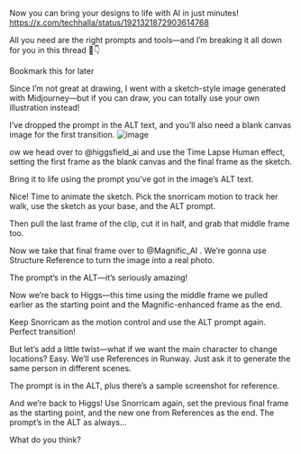 Now you can bring your designs to life with AI in just minutes! https://x.com/techhalla/status/1921321872903614768

All you need are the right prompts and tools—and I’m breaking it all down for you in this thread 🧵👇

Bookmark this for later

Since I’m not great at drawing, I went with a sketch-style image generated with Midjourney—but if you can draw, you can totally use your own illustration instead!

I’ve dropped the prompt in the ALT text, and you’ll also need a blank canvas image for the first transition.
![image](https://github.com/user-attachments/assets/83929735-36ea-45ef-a035-e4e907046f07)

ow we head over to 
@higgsfield_ai
 and use the Time Lapse Human effect, setting the first frame as the blank canvas and the final frame as the sketch.

Bring it to life using the prompt you’ve got in the image’s ALT text.

Nice! Time to animate the sketch. Pick the snorricam motion to track her walk, use the sketch as your base, and the ALT prompt.

Then pull the last frame of the clip, cut it in half, and grab that middle frame too.

Now we take that final frame over to 
@Magnific_AI
. We’re gonna use Structure Reference to turn the image into a real photo.

The prompt’s in the ALT—it’s seriously amazing!


Now we’re back to Higgs—this time using the middle frame we pulled earlier as the starting point and the Magnific-enhanced frame as the end.

Keep Snorricam as the motion control and use the ALT prompt again. Perfect transition!

But let’s add a little twist—what if we want the main character to change locations? Easy. We’ll use References in Runway. Just ask it to generate the same person in different scenes.

The prompt is in the ALT, plus there’s a sample screenshot for reference.

And we’re back to Higgs! Use Snorricam again, set the previous final frame as the starting point, and the new one from References as the end. The prompt’s in the ALT as always…

What do you think?
